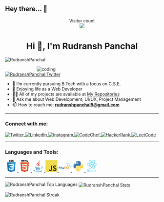 ## Hey there... 👋

<p align="center"> 
    Visitor count<br>
    <img src="https://profile-counter.glitch.me/RudranshPanchal/count.svg" />
</p>

<h1 align="center">Hi 👋, I'm Rudransh Panchal</h1>

<p align="left"> 
    <img src="https://komarev.com/ghpvc/?username=RudranshPanchal&label=Profile%20views&color=5468ff&style=flat" alt="RudranshPanchal" /> 
</p>

<img align="right" alt="coding" width="400" src="https://user-images.githubusercontent.com/46869388/89207039-b899e600-d5d7-11ea-90d0-c894383d35b4.gif">

<p align="left"> 
    <a href="https://twitter.com/PanchalRudransh" target="blank">
        <img src="https://img.shields.io/twitter/follow/RudranshPanchal?logo=twitter&style=for-the-badge&color=5468ff" alt="RudranshPanchal Twitter" />
    </a> 
</p>

- 🔭 I’m currently pursuing B.Tech with a focus on C.S.E.
- 🌱 Enjoying life as a Web Developer
- 👨‍💻 All of my projects are available at [My Repositories](https://github.com/RudranshPanchal?tab=repositories)
- 💬 Ask me about Web Development, UI/UX, Project Management
- 📫 How to reach me: **rudranshpanchal5@gmail.com**

---

<h3 align="left">Connect with me:</h3>
<p align="left">
    <a href="https://twitter.com/PanchalRudransh" target="blank">
        <img align="center" src="https://raw.githubusercontent.com/rahuldkjain/github-profile-readme-generator/master/src/images/icons/Social/twitter.svg" alt="Twitter" height="30" width="40" />
    </a>
    <a href="https://linkedin.com/in/rudransh-panchal-5a8458248" target="blank">
        <img align="center" src="https://raw.githubusercontent.com/rahuldkjain/github-profile-readme-generator/master/src/images/icons/Social/linked-in-alt.svg" alt="LinkedIn" height="30" width="40" />
    </a>
    <a href="https://instagram.com/rudrxxox" target="blank">
        <img align="center" src="https://raw.githubusercontent.com/rahuldkjain/github-profile-readme-generator/master/src/images/icons/Social/instagram.svg" alt="Instagram" height="30" width="40" />
    </a>
    <a href="https://www.codechef.com/users/YourCodeChefHandle" target="blank">
        <img align="center" src="https://pbs.twimg.com/profile_images/1477930785537605633/ROTVNVz7_400x400.jpg" alt="CodeChef" height="30" width="40" />
    </a>
    <a href="https://www.hackerrank.com/YourHackerRankHandle" target="blank">
        <img align="center" src="https://raw.githubusercontent.com/rahuldkjain/github-profile-readme-generator/master/src/images/icons/Social/hackerrank.svg" alt="HackerRank" height="30" width="40" />
    </a>
    <a href="https://www.leetcode.com/YourLeetCodeHandle" target="blank">
        <img align="center" src="https://raw.githubusercontent.com/rahuldkjain/github-profile-readme-generator/master/src/images/icons/Social/leet-code.svg" alt="LeetCode" height="30" width="40" />
    </a>
</p>

---

<h3 align="left">Languages and Tools:</h3>
<p align="left"> 
    <a href="https://www.w3schools.com/css/" target="_blank" rel="noreferrer"> 
        <img src="https://raw.githubusercontent.com/devicons/devicon/master/icons/css3/css3-original-wordmark.svg" alt="CSS3" width="40" height="40"/> 
    </a> 
    <a href="https://www.w3.org/html/" target="_blank" rel="noreferrer"> 
        <img src="https://raw.githubusercontent.com/devicons/devicon/master/icons/html5/html5-original-wordmark.svg" alt="HTML5" width="40" height="40"/> 
    </a> 
    <a href="https://www.java.com" target="_blank" rel="noreferrer"> 
        <img src="https://raw.githubusercontent.com/devicons/devicon/master/icons/java/java-original.svg" alt="Java" width="40" height="40"/> 
    </a> 
    <a href="https://developer.mozilla.org/en-US/docs/Web/JavaScript" target="_blank" rel="noreferrer"> 
        <img src="https://raw.githubusercontent.com/devicons/devicon/master/icons/javascript/javascript-original.svg" alt="JavaScript" width="40" height="40"/> 
    </a> 
    <a href="https://www.mysql.com/" target="_blank" rel="noreferrer"> 
        <img src="https://raw.githubusercontent.com/devicons/devicon/master/icons/mysql/mysql-original-wordmark.svg" alt="MySQL" width="40" height="40"/> 
    </a> 
    <a href="https://www.python.org" target="_blank" rel="noreferrer"> 
        <img src="https://raw.githubusercontent.com/devicons/devicon/master/icons/python/python-original.svg" alt="Python" width="40" height="40"/> 
    </a> 
    <a href="https://reactjs.org/" target="_blank" rel="noreferrer"> 
        <img src="https://raw.githubusercontent.com/devicons/devicon/master/icons/react/react-original-wordmark.svg" alt="React" width="40" height="40"/> 
    </a> 
</p>

---

<p>
    <img align="left" src="https://github-readme-stats.vercel.app/api/top-langs?username=RudranshPanchal&show_icons=true&locale=en&layout=compact&theme=algolia" alt="RudranshPanchal Top Languages" />
</p>

<p>&nbsp;<img align="center" src="https://github-readme-stats.vercel.app/api?username=RudranshPanchal&show_icons=true&locale=en&theme=algolia" alt="RudranshPanchal Stats" /></p>

<p><img align="center" src="https://github-readme-streak-stats.herokuapp.com/?user=RudranshPanchal&theme=algolia" alt="RudranshPanchal Streak" /></p>
